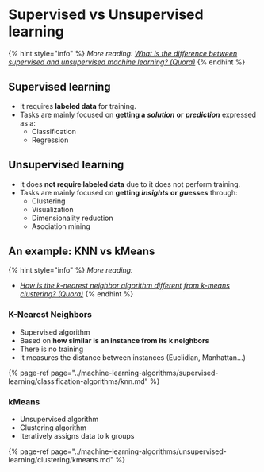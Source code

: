 # Supervised vs Unsupervised learning

{% hint style="info" %}
 _More reading:_ [_What is the difference between supervised and unsupervised machine learning? \(Quora\)_](https://www.quora.com/What-is-the-difference-between-supervised-and-unsupervised-learning-algorithms)
{% endhint %}

## Supervised learning

* It requires **labeled data** for training. 
* Tasks are mainly focused on **getting a** _**solution**_ **or** _**prediction**_ expressed as a:
  * Classification
  * Regression

## Unsupervised learning

* It does **not require labeled data** due to it does not perform training.
* Tasks are mainly focused on **getting** _**insights**_ **or** _**guesses**_ through:
  * Clustering
  * Visualization
  * Dimensionality reduction
  * Asociation mining

## An example: KNN vs kMeans

{% hint style="info" %}
 _More reading:_

* [_How is the k-nearest neighbor algorithm different from k-means clustering? \(Quora\)_](https://www.quora.com/How-is-the-k-nearest-neighbor-algorithm-different-from-k-means-clustering)
{% endhint %}

### K-Nearest Neighbors

* Supervised algorithm
* Based on **how similar is an instance from its k neighbors**
* There is no training
* It measures the distance between instances \(Euclidian, Manhattan...\)

{% page-ref page="../machine-learning-algorithms/supervised-learning/classification-algorithms/knn.md" %}

### kMeans

* Unsupervised algorithm
* Clustering algorithm
* Iteratively assigns data to k groups

{% page-ref page="../machine-learning-algorithms/unsupervised-learning/clustering/kmeans.md" %}



